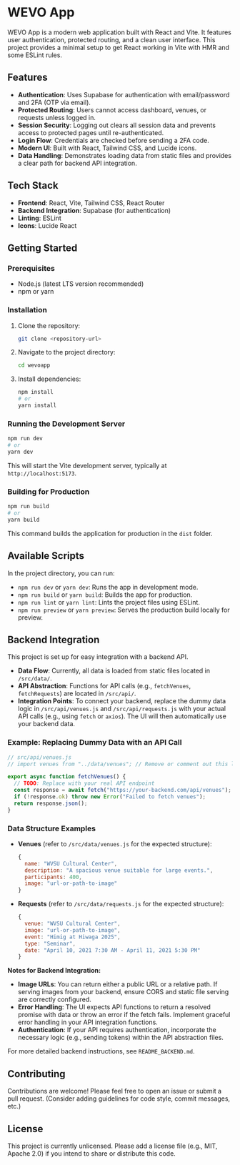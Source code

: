 # WEVO App

WEVO App is a modern web application built with React and Vite. It features user authentication, protected routing, and a clean user interface. This project provides a minimal setup to get React working in Vite with HMR and some ESLint rules.

## Features

- **Authentication**: Uses Supabase for authentication with email/password and 2FA (OTP via email).
- **Protected Routing**: Users cannot access dashboard, venues, or requests unless logged in.
- **Session Security**: Logging out clears all session data and prevents access to protected pages until re-authenticated.
- **Login Flow**: Credentials are checked before sending a 2FA code.
- **Modern UI**: Built with React, Tailwind CSS, and Lucide icons.
- **Data Handling**: Demonstrates loading data from static files and provides a clear path for backend API integration.

## Tech Stack

- **Frontend**: React, Vite, Tailwind CSS, React Router
- **Backend Integration**: Supabase (for authentication)
- **Linting**: ESLint
- **Icons**: Lucide React

## Getting Started

### Prerequisites

- Node.js (latest LTS version recommended)
- npm or yarn

### Installation

1.  Clone the repository:
    ```bash
    git clone <repository-url>
    ```
2.  Navigate to the project directory:
    ```bash
    cd wevoapp
    ```
3.  Install dependencies:
    ```bash
    npm install
    # or
    yarn install
    ```

### Running the Development Server

```bash
npm run dev
# or
yarn dev
```

This will start the Vite development server, typically at `http://localhost:5173`.

### Building for Production

```bash
npm run build
# or
yarn build
```

This command builds the application for production in the `dist` folder.

## Available Scripts

In the project directory, you can run:

- `npm run dev` or `yarn dev`: Runs the app in development mode.
- `npm run build` or `yarn build`: Builds the app for production.
- `npm run lint` or `yarn lint`: Lints the project files using ESLint.
- `npm run preview` or `yarn preview`: Serves the production build locally for preview.

## Backend Integration

This project is set up for easy integration with a backend API.

- **Data Flow**: Currently, all data is loaded from static files located in `/src/data/`.
- **API Abstraction**: Functions for API calls (e.g., `fetchVenues`, `fetchRequests`) are located in `/src/api/`.
- **Integration Points**: To connect your backend, replace the dummy data logic in `/src/api/venues.js` and `/src/api/requests.js` with your actual API calls (e.g., using `fetch` or `axios`). The UI will then automatically use your backend data.

### Example: Replacing Dummy Data with an API Call

```javascript
// src/api/venues.js
// import venues from "../data/venues"; // Remove or comment out this line

export async function fetchVenues() {
  // TODO: Replace with your real API endpoint
  const response = await fetch("https://your-backend.com/api/venues");
  if (!response.ok) throw new Error("Failed to fetch venues");
  return response.json();
}
```

### Data Structure Examples

- **Venues** (refer to `/src/data/venues.js` for the expected structure):
  ```javascript
  {
    name: "WVSU Cultural Center",
    description: "A spacious venue suitable for large events.",
    participants: 400,
    image: "url-or-path-to-image"
  }
  ```
- **Requests** (refer to `/src/data/requests.js` for the expected structure):
  ```javascript
  {
    venue: "WVSU Cultural Center",
    image: "url-or-path-to-image",
    event: "Himig at Hiwaga 2025",
    type: "Seminar",
    date: "April 10, 2021 7:30 AM - April 11, 2021 5:30 PM"
  }
  ```

**Notes for Backend Integration:**

- **Image URLs**: You can return either a public URL or a relative path. If serving images from your backend, ensure CORS and static file serving are correctly configured.
- **Error Handling**: The UI expects API functions to return a resolved promise with data or throw an error if the fetch fails. Implement graceful error handling in your API integration functions.
- **Authentication**: If your API requires authentication, incorporate the necessary logic (e.g., sending tokens) within the API abstraction files.

For more detailed backend instructions, see `README_BACKEND.md`.

## Contributing

Contributions are welcome! Please feel free to open an issue or submit a pull request.
(Consider adding guidelines for code style, commit messages, etc.)

## License

This project is currently unlicensed. Please add a license file (e.g., MIT, Apache 2.0) if you intend to share or distribute this code.
